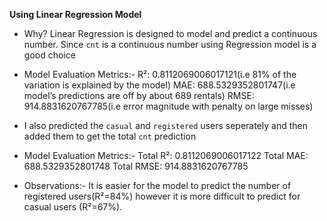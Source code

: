 **Using Linear Regression Model**
- Why? Linear Regression is designed to model and predict a continuous number. Since `cnt` is a continuous number using Regression model is a good choice

- Model Evaluation Metrics:-
    R²: 0.8112069006017121(i.e 81% of the variation is explained by the model)
    MAE: 688.5329352801747(i.e model’s predictions are off by about 689 rentals)
    RMSE: 914.8831620767785(i.e error magnitude with penalty on large misses)

- I also predicted the `casual` and `registered` users seperately and then added them to get the total `cnt` prediction

- Model Evaluation Metrics:-
    Total R²: 0.8112069006017122
    Total MAE: 688.5329352801748
    Total RMSE: 914.8831620767785

- Observations:-
    It is easier for the model to predict the number of registered users(R²=84%) however it is more difficult to predict for casual users (R²=67%).